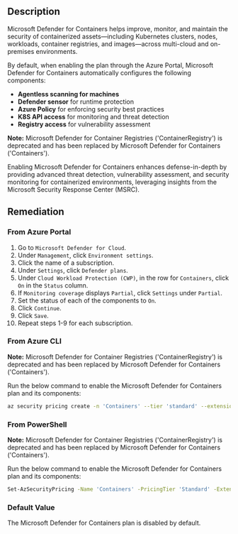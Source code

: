 ## Description

Microsoft Defender for Containers helps improve, monitor, and maintain the security of containerized assets—including Kubernetes clusters, nodes, workloads, container registries, and images—across multi-cloud and on-premises environments.

By default, when enabling the plan through the Azure Portal, Microsoft Defender for Containers automatically configures the following components:

- **Agentless scanning for machines**
- **Defender sensor** for runtime protection
- **Azure Policy** for enforcing security best practices
- **K8S API access** for monitoring and threat detection
- **Registry access** for vulnerability assessment

**Note:** Microsoft Defender for Container Registries ('ContainerRegistry') is deprecated and has been replaced by Microsoft Defender for Containers ('Containers').

Enabling Microsoft Defender for Containers enhances defense-in-depth by providing advanced threat detection, vulnerability assessment, and security monitoring for containerized environments, leveraging insights from the Microsoft Security Response Center (MSRC).

## Remediation

### From Azure Portal

1. Go to `Microsoft Defender for Cloud`.
2. Under `Management`, click `Environment settings`.
3. Click the name of a subscription.
4. Under `Settings`, click `Defender plans`.
5. Under `Cloud Workload Protection (CWP)`, in the row for `Containers`, click `On` in the `Status` column.
6. If `Monitoring coverage` displays `Partial`, click `Settings` under `Partial`.
7. Set the status of each of the components to `On`.
8. Click `Continue`.
9. Click `Save`.
10. Repeat steps 1-9 for each subscription.

### From Azure CLI

**Note:** Microsoft Defender for Container Registries ('ContainerRegistry') is deprecated and has been replaced by Microsoft Defender for Containers ('Containers').

Run the below command to enable the Microsoft Defender for Containers plan and its components:

```bash
az security pricing create -n 'Containers' --tier 'standard' --extensions name=ContainerRegistriesVulnerabilityAssessments isEnabled=True --extensions name=AgentlessDiscoveryForKubernetes isEnabled=True --extensions name=AgentlessVmScanning isEnabled=True --extensions name=ContainerSensor isEnabled=True
```

### From PowerShell

**Note:** Microsoft Defender for Container Registries ('ContainerRegistry') is deprecated and has been replaced by Microsoft Defender for Containers ('Containers').

Run the below command to enable the Microsoft Defender for Containers plan and its components:

```bash
Set-AzSecurityPricing -Name 'Containers' -PricingTier 'Standard' -Extension '[{"name":"ContainerRegistriesVulnerabilityAssessments","isEnabled":"True"},{"name":"AgentlessDiscoveryForKubernetes","isEnabled":"True"},{"name":"AgentlessVmScanning","isEnabled":"True"},{"name":"ContainerSensor","isEnabled":"True"}]'
```

### Default Value

The Microsoft Defender for Containers plan is disabled by default.
